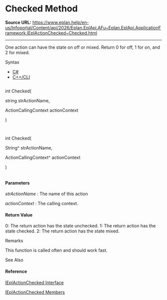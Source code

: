 # Checked Method

**Source URL:** https://www.eplan.help/en-us/Infoportal/Content/api/2026/Eplan.EplApi.AFu~Eplan.EplApi.ApplicationFramework.IEplActionChecked~Checked.html

---

One action can have the state on off or mixed. Return 0 for off, 1 for on, and 2 for mixed.

Syntax

- [C#](#i-syntax-CS)
- [C++/CLI](#i-syntax-CPP2005)

```
```
int Checked( 
   string strActionName,
   ActionCallingContext actionContext
)
```
```

```
```
int Checked( 
   String^ strActionName,
   ActionCallingContext^ actionContext
)
```
```

#### Parameters

*strActionName*
:   The name of this action

*actionContext*
:   The calling context.

#### Return Value

0: The return action has the state unchecked. 1: The return action has the state checked. 2: The return action has the state mixed.

Remarks

This function is called often and should work fast.



See Also

#### Reference

[IEplActionChecked Interface](Eplan.EplApi.AFu~Eplan.EplApi.ApplicationFramework.IEplActionChecked.html)
  
[IEplActionChecked Members](Eplan.EplApi.AFu~Eplan.EplApi.ApplicationFramework.IEplActionChecked_members.html)